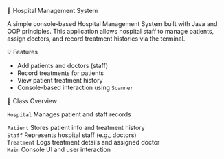 🏥 Hospital Management System 

A simple console-based Hospital Management System built with Java and OOP principles. This application allows hospital staff to manage patients, assign doctors, and record treatment histories via the terminal.

💡 Features

- Add patients and doctors (staff)
- Record treatments for patients
- View patient treatment history
- Console-based interaction using `Scanner`

 🧱 Class Overview

                          
  `Hospital`  Manages patient and staff records           

`Patient`   Stores patient info and treatment history   
`Staff`     Represents hospital staff (e.g., doctors)   
`Treatment` Logs treatment details and assigned doctor  
`Main`   Console UI and user interaction